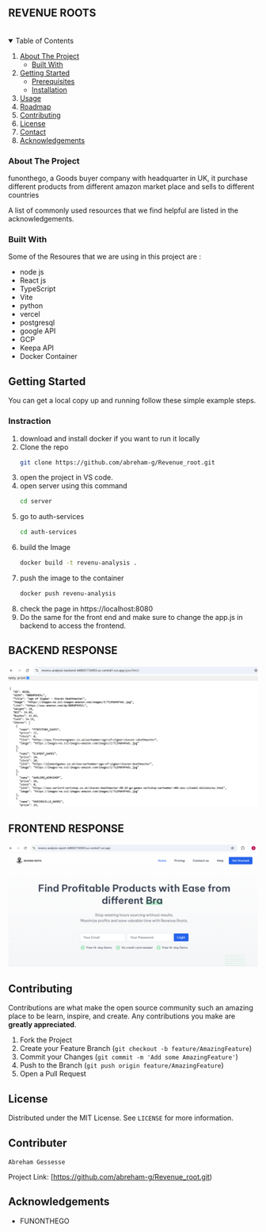 ## REVENUE ROOTS

<br />




<!-- TABLE OF CONTENTS -->
<details open="open">
  <summary>Table of Contents</summary>
  <ol>
    <li>
      <a href="#about-the-project">About The Project</a>
      <ul>
        <li><a href="#built-with">Built With</a></li>
      </ul>
    </li>
    <li>
      <a href="#getting-started">Getting Started</a>
      <ul>
        <li><a href="#prerequisites">Prerequisites</a></li>
        <li><a href="#installation">Installation</a></li>
      </ul>
    </li>
    <li><a href="#usage">Usage</a></li>
    <li><a href="#roadmap">Roadmap</a></li>
    <li><a href="#contributing">Contributing</a></li>
    <li><a href="#license">License</a></li>
    <li><a href="#contact">Contact</a></li>
    <li><a href="#acknowledgements">Acknowledgements</a></li>
  </ol>
</details>

### About The Project

funonthego, a Goods buyer company with headquarter in UK, it purchase different products from different amazon  market place and sells to different countries 


A list of commonly used resources that we find helpful are listed in the acknowledgements.

### Built With

Some of the Resoures that we are using in this project are :

- node js
- React js
- TypeScript
- Vite
- python
- vercel
- postgresql
- google API
- GCP
- Keepa API
- Docker Container


<!-- GETTING STARTED -->
## Getting Started

You can get a local copy up and running follow these simple example steps.

### Instraction

1. download and install docker if you want to run it locally
2. Clone the repo
   ```sh
   git clone https://github.com/abreham-g/Revenue_root.git
   ```
2. open the project in VS code.
3. open server using this command
    ```sh
    cd server
    ```
4. go to auth-services
    ```sh
    cd auth-services
    ```
5. build the Image
    ```sh
    docker build -t revenu-analysis .
    ```
6. push the image to the container
    ```sh
    docker push revenu-analysis
    ```
7. check the page in https://localhost:8080
8. Do the same for the front end and make sure to change the app.js in backend to access the frontend.


<!-- USAGE EXAMPLES -->

## BACKEND RESPONSE

![App Screenshot](./Response/GWS_API.png)

## FRONTEND RESPONSE

![App Screenshot](./Response/UI.png)


<!-- CONTRIBUTING -->
## Contributing

Contributions are what make the open source community such an amazing place to be learn, inspire, and create. Any contributions you make are **greatly appreciated**.

1. Fork the Project
2. Create your Feature Branch (`git checkout -b feature/AmazingFeature`)
3. Commit your Changes (`git commit -m 'Add some AmazingFeature'`)
4. Push to the Branch (`git push origin feature/AmazingFeature`)
5. Open a Pull Request



<!-- LICENSE -->
## License

Distributed under the MIT License. See `LICENSE` for more information.
  
<!-- CONTACT -->
## Contributer
    Abreham Gessesse


Project Link: [https://github.com/abreham-g/Revenue_root.git)

<!-- ACKNOWLEDGEMENTS -->
## Acknowledgements

* FUNONTHEGO
